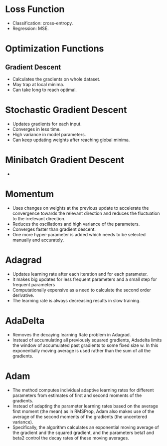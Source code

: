 # Loss Function
- Classification: cross-entropy.
- Regression: MSE.


# Optimization Functions

## Gradient Descent
- Calculates the gradients on whole dataset.
- May trap at local minima.
- Can take long to reach optimal.

# Stochastic Gradient Descent
- Updates gradients for each input.
- Converges in less time.
- High variance in model parameters.
- Can keep updating weights after reaching global minima.

# Minibatch Gradient Descent
-

# Momentum
- Uses changes on weights at the previous update to accelerate the convergence towards the relevant direction and reduces the fluctuation to the irrelevant direction.
- Reduces the oscillations and high variance of the parameters.
- Converges faster than gradient descent.
- One more hyper-parameter is added which needs to be selected manually and accurately.

# Adagrad
- Updates learning rate after each iteration and for each parameter.
- It makes big updates for less frequent parameters and a small step for frequent parameters
- Computationally expensive as a need to calculate the second order derivative.
- The learning rate is always decreasing results in slow training.

# AdaDelta

- Removes the decaying learning Rate problem in Adagrad.
- Instead of accumulating all previously squared gradients, Adadelta limits the window of accumulated past gradients to some fixed size w. In this exponentially moving average is used rather than the sum of all the gradients.

# Adam
- The method computes individual adaptive learning rates for different parameters from estimates of first and second moments of the gradients.
- Instead of adapting the parameter learning rates based on the average first moment (the mean) as in RMSProp, Adam also makes use of the average of the second moments of the gradients (the uncentered variance).
- Specifically, the algorithm calculates an exponential moving average of the gradient and the squared gradient, and the parameters beta1 and beta2 control the decay rates of these moving averages.
